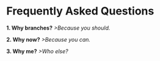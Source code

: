 # Frequently Asked Questions

**1. Why branches?**
*>Because you should.*

**2. Why now?**
*>Because you can.*

**3. Why me?**
*>Who else?*
